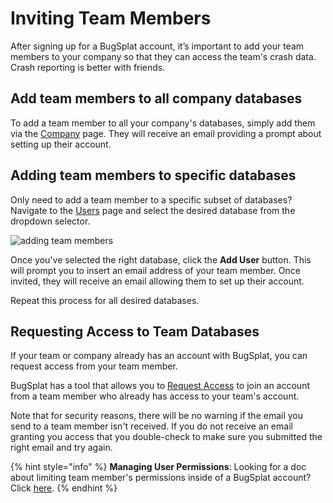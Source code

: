 # Inviting Team Members

After signing up for a BugSplat account, it’s important to add your team members to your company so that they can access the team's crash data. Crash reporting is better with friends.

## **Add team members to all company databases**

To add a team member to all your company's databases, simply add them via the [Company](https://app.bugsplat.com/v2/company) page. They will receive an email providing a prompt about setting up their account.

## **Adding team members to specific databases**

Only need to add a team member to a specific subset of databases? Navigate to the [Users](https://app.bugsplat.com/v2/users) page and select the desired database from the dropdown selector.

![adding team members](https://www.bugsplat.com/assets/img/docs/adding_users_bugsplat-1.png)

Once you've selected the right database, click the **Add User** button. This will prompt you to insert an email address of your team member. Once invited, they will receive an email allowing them to set up their account.

Repeat this process for all desired databases.

## Requesting Access to Team Databases

If your team or company already has an account with BugSplat, you can request access from your team member.

BugSplat has a tool that allows you to [Request Access](https://app.bugsplat.com/v2/sign-up/team-access/) to join an account from a team member who already has access to your team's account.

Note that for security reasons, there will be no warning if the email you send to a team member isn't received. If you do not receive an email granting you access that you double-check to make sure you submitted the right email and try again.

{% hint style="info" %}
**Managing User Permissions**:  Looking for a doc about limiting team member's permissions inside of a BugSplat account?  Click [here](../../administration/introduction/user-permissions.md).
{% endhint %}

